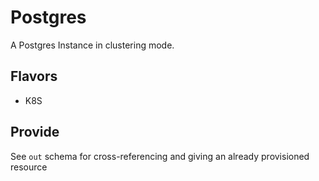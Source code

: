 # Postgres


A Postgres Instance in clustering mode.

## Flavors

- K8S

## Provide

See `out` schema for cross-referencing and giving an already provisioned resource
